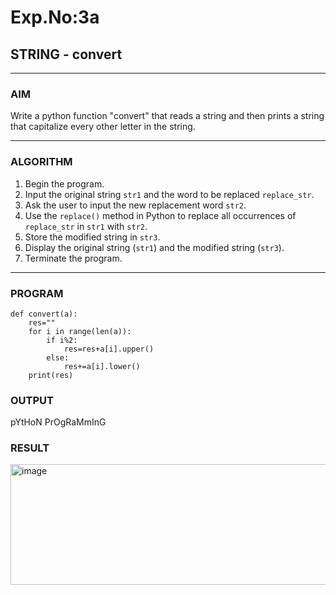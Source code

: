 # Exp.No:3a
## STRING - convert

---

### AIM  
Write a python function "convert" that reads a string and then prints a string that capitalize every other letter in the string.


---

### ALGORITHM

1. Begin the program.  
2. Input the original string `str1` and the word to be replaced `replace_str`.  
3. Ask the user to input the new replacement word `str2`.  
4. Use the `replace()` method in Python to replace all occurrences of `replace_str` in `str1` with `str2`.  
5. Store the modified string in `str3`.  
6. Display the original string (`str1`) and the modified string (`str3`).  
7. Terminate the program.

---

### PROGRAM

```
def convert(a):
    res=""
    for i in range(len(a)):
        if i%2:
            res=res+a[i].upper()
        else:
            res+=a[i].lower()
    print(res)
```

### OUTPUT

pYtHoN PrOgRaMmInG



### RESULT

<img width="903" height="193" alt="image" src="https://github.com/user-attachments/assets/ff10cc5c-2b0a-4128-8898-89564245e271" />
